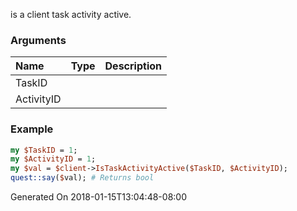 is a client task activity active.
### Arguments
**Name**|**Type**|**Description**
:---|:---|:---
TaskID||
ActivityID||

### Example

```perl
my $TaskID = 1;
my $ActivityID = 1;
my $val = $client->IsTaskActivityActive($TaskID, $ActivityID);
quest::say($val); # Returns bool
```


Generated On 2018-01-15T13:04:48-08:00